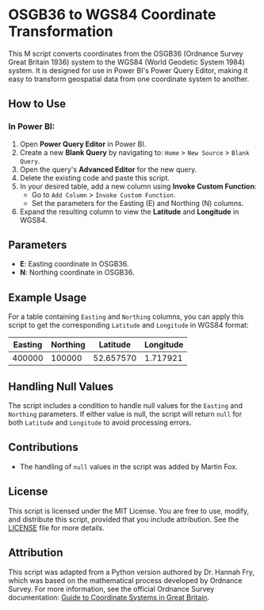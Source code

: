# OSGB36 to WGS84 Coordinate Transformation

This M script converts coordinates from the OSGB36 (Ordnance Survey Great Britain 1936) system to the WGS84 (World Geodetic System 1984) system. It is designed for use in Power BI's Power Query Editor, making it easy to transform geospatial data from one coordinate system to another.

## How to Use

### In Power BI:
1. Open **Power Query Editor** in Power BI.
2. Create a new **Blank Query** by navigating to: `Home` > `New Source` > `Blank Query`.
3. Open the query's **Advanced Editor** for the new query.
4. Delete the existing code and paste this script.
5. In your desired table, add a new column using **Invoke Custom Function**:
    - Go to `Add Column` > `Invoke Custom Function`.
    - Set the parameters for the Easting (E) and Northing (N) columns.
6. Expand the resulting column to view the **Latitude** and **Longitude** in WGS84.

## Parameters

- **E**: Easting coordinate in OSGB36.
- **N**: Northing coordinate in OSGB36.

## Example Usage

For a table containing `Easting` and `Northing` columns, you can apply this script to get the corresponding `Latitude` and `Longitude` in WGS84 format:

| Easting | Northing | Latitude  | Longitude  |
|---------|----------|-----------|------------|
| 400000  | 100000   | 52.657570 | 1.717921   |

## Handling Null Values

The script includes a condition to handle null values for the `Easting` and `Northing` parameters. If either value is null, the script will return `null` for both `Latitude` and `Longitude` to avoid processing errors.

## Contributions

- The handling of `null` values in the script was added by Martin Fox.

## License

This script is licensed under the MIT License. You are free to use, modify, and distribute this script, provided that you include attribution. See the [LICENSE](../LICENSE) file for more details.

## Attribution

This script was adapted from a Python version authored by Dr. Hannah Fry, which was based on the mathematical process developed by Ordnance Survey. For more information, see the official Ordnance Survey documentation: [Guide to Coordinate Systems in Great Britain](https://www.ordnancesurvey.co.uk/documents/resources/guide-coordinate-systems-great-britain.pdf).

